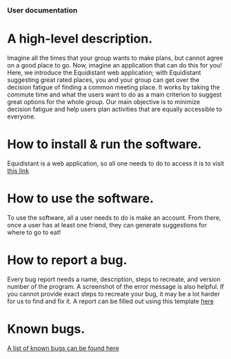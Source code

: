 ### User documentation

# A high-level description.
Imagine all the times that your group wants to make plans, but cannot agree on a good place to go. Now, imagine an application that can do this for you! Here, we introduce the Equidistant web application; with Equidistant suggesting great rated places, you and your group can get over the decision fatigue of finding a common meeting place. It works by taking the commute time and what the users want to do as a main criterion to suggest great options for the whole group. Our main objective is to minimize decision fatigue and help users plan activities that are equally accessible to everyone.

# How to install & run the software.
Equidistant is a web application, so all one needs to do to access it is to visit [this link](www.thisisnotareallink.com)

# How to use the software.
To use the software, all a user needs to do is make an account. From there, once a user has at least one friend, they can generate suggestions for where to go to eat!

# How to report a bug.
Every bug report needs a name, description, steps to recreate, and version number of the program. A screenshot of the error message is also helpful. If you cannot provide exact steps to recreate your bug, it may be a lot harder for us to find and fix it. A report can be filled out using this template [here]()

# Known bugs.
[A list of known bugs can be found here](https://github.com/pandabear15/equidistant/issues)
